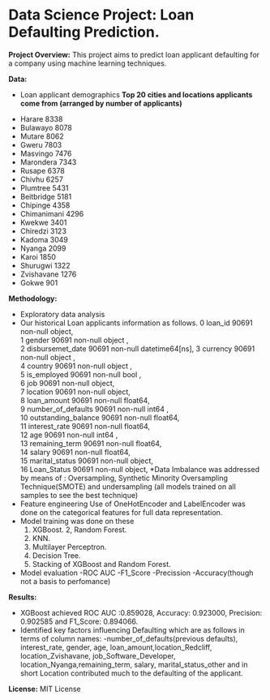 # Data Science Project: Loan Defaulting Prediction.

**Project Overview:**
This project aims to predict loan applicant defaulting for a company using machine learning techniques.

**Data:**
* Loan applicant demographics
**Top 20 cities and locations applicants come from  (arranged by number of applicants)**
- Harare         8338
- Bulawayo       8078
- Mutare         8062
- Gweru          7803
- Masvingo       7476
- Marondera      7343
- Rusape         6378
- Chivhu         6257
- Plumtree       5431
- Beitbridge     5181
- Chipinge       4358
- Chimanimani    4296
- Kwekwe         3401
- Chiredzi       3123
- Kadoma         3049
- Nyanga         2099
- Karoi          1850
- Shurugwi       1322
- Zvishavane     1276
- Gokwe           901

**Methodology:**
* Exploratory data analysis
* Our historical Loan applicants information as follows.
0   loan_id              90691 non-null  object,        
1   gender               90691 non-null  object ,       
2   disbursemet_date     90691 non-null  datetime64[ns],
3   currency             90691 non-null  object ,       
4   country              90691 non-null  object ,       
5   is_employed          90691 non-null  bool  ,        
6   job                  90691 non-null  object,        
7   location             90691 non-null  object,        
8   loan_amount          90691 non-null  float64,       
9   number_of_defaults   90691 non-null  int64 ,        
10  outstanding_balance  90691 non-null  float64,       
11  interest_rate        90691 non-null  float64,       
12  age                  90691 non-null  int64 ,        
13  remaining_term       90691 non-null  float64,       
14  salary               90691 non-null  float64,       
15  marital_status       90691 non-null  object,        
16  Loan_Status          90691 non-null  object,
*Data Imbalance was addressed by means of : Oversampling, Synthetic Minority Oversampling Technique(SMOTE) and undersampling (all models trained on all samples to see the best technique)    
* Feature engineering
  Use of OneHotEncoder and LabelEncoder was done on the categorical features for full data representation.
* Model training was done on these
  1. XGBoost.
  2, Random Forest.
  3. KNN.
  4. Multilayer Perceptron.
  5. Decision Tree.
  6. Stacking of XGBoost and Random Forest.
* Model evaluation
  -ROC AUC
  -F1_Score
  -Precission
  -Accuracy(though not a basis to perfomance)

**Results:**
* XGBoost	achieved ROC AUC :0.859028, Accuracy: 0.923000, Precision:	0.902585 and F1_Score:	0.894066.
* Identified key factors influencing Defaulting which are as follows in terms of column names:
  -number_of_defaults(previous defaults), interest_rate, gender, age, loan_amount,location_Redcliff, location_Zvishavane, job_Software_Developer, location_Nyanga,remaining_term, salary, marital_status_other and in short Location contributed much to the defaulting of the applicant.

**License:**
MIT License
